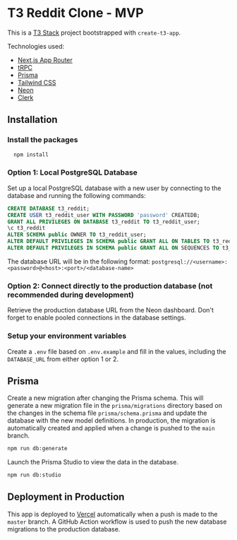 # T3 Reddit Clone - MVP

This is a [T3 Stack](https://create.t3.gg/) project bootstrapped with `create-t3-app`.

Technologies used:

- [Next.js App Router](https://nextjs.org/)
- [tRPC](https://trpc.io/)
- [Prisma](https://prisma.io/)
- [Tailwind CSS](https://tailwindcss.com/)
- [Neon](https://neon.tech/)
- [Clerk](https://clerk.com/)

## Installation

### Install the packages

```bash
  npm install
```

### Option 1: Local PostgreSQL Database

Set up a local PostgreSQL database with a new user by connecting to the database and running the following commands:

```sql
CREATE DATABASE t3_reddit;
CREATE USER t3_reddit_user WITH PASSWORD 'password' CREATEDB;
GRANT ALL PRIVILEGES ON DATABASE t3_reddit TO t3_reddit_user;
\c t3_reddit
ALTER SCHEMA public OWNER TO t3_reddit_user;
ALTER DEFAULT PRIVILEGES IN SCHEMA public GRANT ALL ON TABLES TO t3_reddit_user;
ALTER DEFAULT PRIVILEGES IN SCHEMA public GRANT ALL ON SEQUENCES TO t3_reddit_user;
```

The database URL will be in the following format: `postgresql://<username>:<password>@<host>:<port>/<database-name>`

### Option 2: Connect directly to the production database (not recommended during development)

Retrieve the production database URL from the Neon dashboard. Don't forget to enable pooled connections in the database settings.

### Setup your environment variables

Create a `.env` file based on `.env.example` and fill in the values, including the `DATABASE_URL` from either option 1 or 2.

## Prisma

Create a new migration after changing the Prisma schema.
This will generate a new migration file in the `prisma/migrations` directory based on the changes in the schema file `prisma/schema.prisma` and update the database with the new model definitions. In production, the migration is automatically created and applied when a change is pushed to the `main` branch.

```bash
npm run db:generate
```

Launch the Prisma Studio to view the data in the database.

```bash
npm run db:studio
```

## Deployment in Production

This app is deployed to [Vercel](https://vercel.com/) automatically when a push is made to the `master` branch.
A GitHub Action workflow is used to push the new database migrations to the production database.
